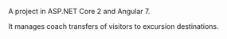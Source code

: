 A project in ASP.NET Core 2 and Angular 7.

It manages coach transfers of visitors to excursion destinations.
